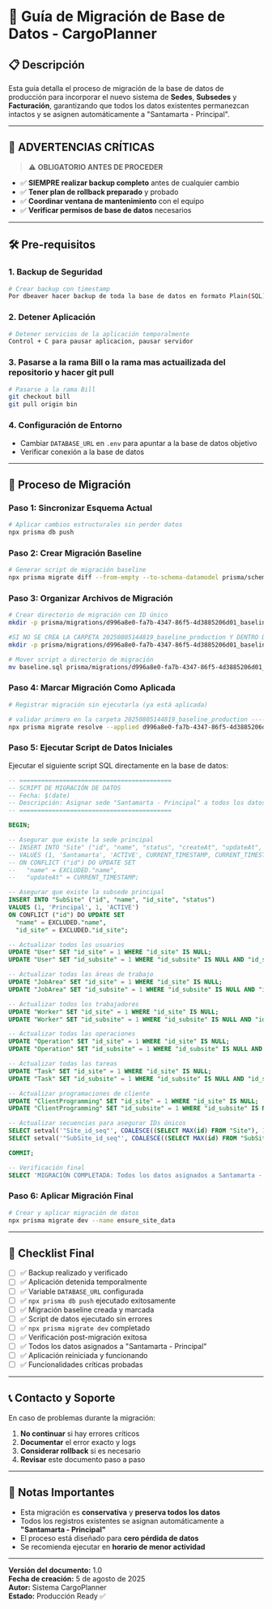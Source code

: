 # 🚀 Guía de Migración de Base de Datos - CargoPlanner

## 📋 Descripción

Esta guía detalla el proceso de migración de la base de datos de producción para incorporar el nuevo sistema de **Sedes**, **Subsedes** y **Facturación**, garantizando que todos los datos existentes permanezcan intactos y se asignen automáticamente a "Santamarta - Principal".

---

## 🚨 ADVERTENCIAS CRÍTICAS

> ⚠️ **OBLIGATORIO ANTES DE PROCEDER**

- ✅ **SIEMPRE realizar backup completo** antes de cualquier cambio
- ✅ **Tener plan de rollback preparado** y probado
- ✅ **Coordinar ventana de mantenimiento** con el equipo
- ✅ **Verificar permisos de base de datos** necesarios

---

## 🛠️ Pre-requisitos

### 1. Backup de Seguridad

```bash
# Crear backup con timestamp
Por dbeaver hacer backup de toda la base de datos en formato Plain(SQL)
```

### 2. Detener Aplicación

```bash
# Detener servicios de la aplicación temporalmente
Control + C para pausar aplicacion, pausar servidor
```

### 3. Pasarse a la rama Bill o la rama mas actuailizada del repositorio y hacer git pull

```bash
# Pasarse a la rama Bill
git checkout bill
git pull origin bin
```

### 4. Configuración de Entorno

- Cambiar `DATABASE_URL` en `.env` para apuntar a la base de datos objetivo
- Verificar conexión a la base de datos

---

## 🔄 Proceso de Migración

### Paso 1: Sincronizar Esquema Actual

```bash
# Aplicar cambios estructurales sin perder datos
npx prisma db push
```

### Paso 2: Crear Migración Baseline

```bash
# Generar script de migración baseline
npx prisma migrate diff --from-empty --to-schema-datamodel prisma/schema.prisma --script > baseline.sql
```

### Paso 3: Organizar Archivos de Migración

```bash
# Crear directorio de migración con ID único
mkdir -p prisma/migrations/d996a8e0-fa7b-4347-86f5-4d3885206d01_baseline_production

#SI NO SE CREA LA CARPETA 20250805144819_baseline_production Y DENTRO DE ESTA EL ARCHIVO migration.sql, se debe crear:
mkdir -p prisma/migrations/d996a8e0-fa7b-4347-86f5-4d3885206d01_baseline_production

# Mover script a directorio de migración
mv baseline.sql prisma/migrations/d996a8e0-fa7b-4347-86f5-4d3885206d01_baseline_production/migration.sql
```

### Paso 4: Marcar Migración Como Aplicada

```bash
# Registrar migración sin ejecutarla (ya está aplicada)

# validar primero en la carpeta 20250805144819_baseline_production --------------------------------
npx prisma migrate resolve --applied d996a8e0-fa7b-4347-86f5-4d3885206d01_baseline_production
```

### Paso 5: Ejecutar Script de Datos Iniciales

Ejecutar el siguiente script SQL directamente en la base de datos:

```sql
-- ==========================================
-- SCRIPT DE MIGRACIÓN DE DATOS
-- Fecha: $(date)
-- Descripción: Asignar sede "Santamarta - Principal" a todos los datos existentes
-- ==========================================

BEGIN;

-- Asegurar que existe la sede principal
-- INSERT INTO "Site" ("id", "name", "status", "createAt", "updateAt", "id_user")
-- VALUES (1, 'Santamarta', 'ACTIVE', CURRENT_TIMESTAMP, CURRENT_TIMESTAMP, 36)
-- ON CONFLICT ("id") DO UPDATE SET
--   "name" = EXCLUDED."name",
--   "updateAt" = CURRENT_TIMESTAMP;

-- Asegurar que existe la subsede principal
INSERT INTO "SubSite" ("id", "name", "id_site", "status")
VALUES (1, 'Principal', 1, 'ACTIVE')
ON CONFLICT ("id") DO UPDATE SET
  "name" = EXCLUDED."name",
  "id_site" = EXCLUDED."id_site";

-- Actualizar todos los usuarios
UPDATE "User" SET "id_site" = 1 WHERE "id_site" IS NULL;
UPDATE "User" SET "id_subsite" = 1 WHERE "id_subsite" IS NULL AND "id_site" = 1;

-- Actualizar todas las áreas de trabajo
UPDATE "JobArea" SET "id_site" = 1 WHERE "id_site" IS NULL;
UPDATE "JobArea" SET "id_subsite" = 1 WHERE "id_subsite" IS NULL AND "id_site" = 1;

-- Actualizar todos los trabajadores
UPDATE "Worker" SET "id_site" = 1 WHERE "id_site" IS NULL;
UPDATE "Worker" SET "id_subsite" = 1 WHERE "id_subsite" IS NULL AND "id_site" = 1;

-- Actualizar todas las operaciones
UPDATE "Operation" SET "id_site" = 1 WHERE "id_site" IS NULL;
UPDATE "Operation" SET "id_subsite" = 1 WHERE "id_subsite" IS NULL AND "id_site" = 1;

-- Actualizar todas las tareas
UPDATE "Task" SET "id_site" = 1 WHERE "id_site" IS NULL;
UPDATE "Task" SET "id_subsite" = 1 WHERE "id_subsite" IS NULL AND "id_site" = 1;

-- Actualizar programaciones de cliente
UPDATE "ClientProgramming" SET "id_site" = 1 WHERE "id_site" IS NULL;
UPDATE "ClientProgramming" SET "id_subsite" = 1 WHERE "id_subsite" IS NULL AND "id_site" = 1;

-- Actualizar secuencias para asegurar IDs únicos
SELECT setval('"Site_id_seq"', COALESCE((SELECT MAX(id) FROM "Site"), 1), true);
SELECT setval('"SubSite_id_seq"', COALESCE((SELECT MAX(id) FROM "SubSite"), 1), true);

COMMIT;

-- Verificación final
SELECT 'MIGRACIÓN COMPLETADA: Todos los datos asignados a Santamarta - Principal' as resultado;
```

### Paso 6: Aplicar Migración Final

```bash
# Crear y aplicar migración de datos
npx prisma migrate dev --name ensure_site_data
```

---

## 🎯 Checklist Final

- [ ] ✅ Backup realizado y verificado
- [ ] ✅ Aplicación detenida temporalmente
- [ ] ✅ Variable `DATABASE_URL` configurada
- [ ] ✅ `npx prisma db push` ejecutado exitosamente
- [ ] ✅ Migración baseline creada y marcada
- [ ] ✅ Script de datos ejecutado sin errores
- [ ] ✅ `npx prisma migrate dev` completado
- [ ] ✅ Verificación post-migración exitosa
- [ ] ✅ Todos los datos asignados a "Santamarta - Principal"
- [ ] ✅ Aplicación reiniciada y funcionando
- [ ] ✅ Funcionalidades críticas probadas

---

## 📞 Contacto y Soporte

En caso de problemas durante la migración:

1. **No continuar** si hay errores críticos
2. **Documentar** el error exacto y logs
3. **Considerar rollback** si es necesario
4. **Revisar** este documento paso a paso

---

## 📝 Notas Importantes

- Esta migración es **conservativa** y **preserva todos los datos**
- Todos los registros existentes se asignan automáticamente a **"Santamarta - Principal"**
- El proceso está diseñado para **cero pérdida de datos**
- Se recomienda ejecutar en **horario de menor actividad**

---

**Versión del documento:** 1.0  
**Fecha de creación:** 5 de agosto de 2025  
**Autor:** Sistema CargoPlanner  
**Estado:** Producción Ready ✅
